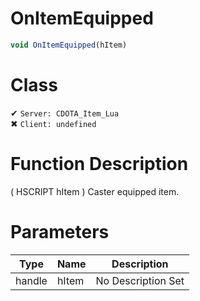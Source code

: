 # OnItemEquipped
```js
void OnItemEquipped(hItem)
```
# Class
✔ `Server: CDOTA_Item_Lua`  
✖ `Client: undefined`  

# Function Description
( HSCRIPT hItem ) Caster equipped item.
# Parameters
Type|Name|Description
--|--|--
handle|hItem|No Description Set
